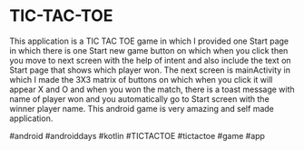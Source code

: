 # TIC-TAC-TOE
This application is a TIC TAC TOE game in which I provided one Start page in which there is one Start new game  button on which when you click then you move to next screen with the help of intent and also include the text on Start page that shows which player won. The next screen is mainActivity in which I made the 3X3 matrix of buttons on which when you click it will appear X and O and when you won the match, there is a toast message with name of player won and you automatically go to Start screen with the winner player name. This android game is very amazing and self made application.

#android #androiddays #kotlin #TICTACTOE #tictactoe #game #app
